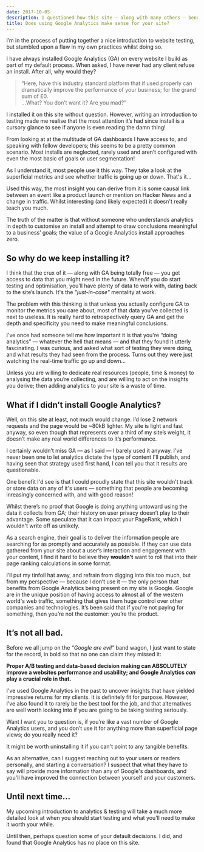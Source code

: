 ```yaml
---
date: 2017-10-05
description: I questioned how this site — along with many others — benefits from having Google Analytics installed to track user behaviour.
title: Does using Google Analytics make sense for your site?
---
```


I’m in the process of putting together a nice introduction to website testing, but stumbled upon a flaw in my own practices whilst doing so.

I have always installed Google Analytics (GA) on every website I build as part of my default process. When asked, I have never had any client refuse an install. After all, why would they?

> “Here, have this industry standard platform that if used properly can dramatically improve the performance of your business; for the grand sum of £0.  
> …What? You don’t want it? Are you mad?”  

I installed it on this site without question. However, writing an introduction to testing made me realise that the most attention it’s had since install is a cursory glance to see if anyone is even reading the damn thing!

From looking at at the multitude of GA dashboards I have access to, and speaking with fellow developers; this seems to be a pretty common scenario. Most installs are neglected, rarely used and aren’t configured with even the most basic of goals or user segmentation!

As I understand it, most people use it this way. They take a look at the superficial metrics and see whether traffic is going up or down. That's it...

Used this way, the most insight you can derive from it is some causal link between an event like a product launch or mention on Hacker News and a change in traffic. Whilst interesting (and likely expected) it doesn't really teach you much.

The truth of the matter is that without someone who understands analytics in depth to customise an install and attempt to draw conclusions meaningful to a business’ goals; the value of a Google Analytics install approaches zero.

## So why do we keep installing it?
I think that the crux of it — along with GA being totally free — you get access to data that you might need in the future. When/if you do start testing and optimisation, you’ll have plenty of data to work with, dating back to the site’s launch. It's the *"just-in-case"* mentality at work.

The problem with this thinking is that unless you actually configure GA to monitor the metrics you care about, most of that data you’ve collected is next to useless. It is really hard to retrospectively query GA and get the depth and specificity you need to make meaningful conclusions.

I've once had someone tell me how important it is that you're “doing analytics” — whatever the hell that means — and that they found it utterly fascinating. I was curious, and asked what sort of testing they were doing, and what results they had seen from the process. Turns out they were just watching the real-time traffic go up and down…

Unless you are willing to dedicate real resources (people, time & money) to analysing the data you’re collecting, and are willing to act on the insights you derive; then adding analytics to your site is a waste of time.

## What if I didn’t install Google Analytics?
Well, on this site at least, not much would change. I’d lose 2 network requests and the page would be ~80kB lighter. My site is light and fast anyway, so even though that represents over a third of my site’s weight, it doesn’t make any real world differences to it’s performance.

I certainly wouldn’t miss GA — as I said — I barely used it anyway. I've never been one to let analytics dictate the type of content I'll publish, and having seen that strategy used first hand, I can tell you that it results are questionable.

One benefit I'd see is that I could proudly state that this site wouldn't track or store data on any of it's users — something that people are becoming inreasingly concerned with, and with good reason!

Whilst there’s no proof that Google is doing anything untoward using the data it collects from GA; their history on user privacy doesn’t play to their advantage. Some speculate that it can impact your PageRank, which I wouldn't write off as unlikely.

As a search engine, their goal is to deliver the information people are searching for as promptly and accurately as possible. If they can use data gathered from your site about a user’s interaction and engagement with your content, I find it hard to believe they **wouldn’t** want to roll that into their page ranking calculations in some format.

I’ll put my tinfoil hat away, and refrain from digging into this too much, but from my perspective — because I don’t use it — the only person that benefits from Google Analytics being present on my site is Google. Google are in the unique position of having access to almost all of the western world's web traffic, something that gives them huge control over other companies and technologies. It’s been said that if you’re not paying for something, then you’re not the customer: you’re the product.

## It’s not all bad.
Before we all jump on the _“Google are evil”_ band wagon, I just want to state for the record, in bold so that no one can claim they missed it:

**Proper A/B testing and data-based decision making can ABSOLUTELY improve a websites performance and usability; and Google Analytics _can_ play a crucial role in that.**

I've used Google Analytics in the past to uncover insights that have yielded impressive returns for my clients. It is definitely fit for purpose. However, I’ve also found it to rarely be the best tool for the job, and that alternatives are well worth looking into if you are going to be taking testing seriously.

Want I want you to question is, if you’re like a vast number of Google Analytics users, and you don’t use it for anything more than superficial page views; do you really need it?

It might be worth uninstalling it if you can't point to any tangible benefits.

As an alternative, can I suggest reaching out to your users or readers personally, and starting a conversation? I suspect that what they have to say will provide more information than any of Google's dashboards, and you'll have improved the connection between yourself and your customers.

## Until next time…
My upcoming introduction to analytics & testing will take a much more detailed look at when you should start testing and what you’ll need to make it worth your while.

Until then, perhaps question some of your default decisions. I did, and found that Google Analytics has no place on this site.
